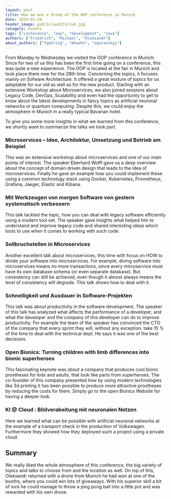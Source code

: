 ```yaml
---
layout: post
title: How we won a drone at the OOP conference in Munich
date: 2019-01-29
header_image: public/auditorium.jpg
category: events
tags: ["conference", "oop", "development", "Java"]
authors: ["Friedrich", "Michael", "Oleksandr"]
about_authors: ["fgehring", "mhoehn", "ogoranskyy"]
---
```


From Monday to Wednesday we visited the OOP conference in Munich.
Since for two of us this has been the first time going on a conference, this was quite a new experience.
The OOP is located at the fair in Munich and took place there now for the 28th time.
Concerning the topics, it focuses mainly on Sofware Architecture.
It offered a great mixture of topics for us adoptable for our old as well as for the new product.
Starting with an extensive Workshop about Microservices, we also joined sessions about Legacy Code, DevOps, Scalability and even had the opportunity to get to know about the latest developments in fancy topics as artificial neuronal networks or quantum computing. Despite this, we could enjoy the atmosphere in Munich in a really typical Bavarian hotel.

To give you some more insights in what we learned from this conference, we shortly want to summarize the talks we took part. 

### Microservices – Idee, Architektur, Umsetzung und Betrieb am Beispiel

This was an extensive workshop about microservices and one of our main points of interest.
The speaker Eberhard Wolff gave us a deep overview about the concept of domain driven design that leads to the idea of microservices. Finally he gave an example how you could implement these using a common technology stack using Docker, Kubernetes, Prometheus, Grafana, Jaeger, Elastic and Kibana.

### Mit Werkzeugen von morgen Software von gestern systematisch verbessern

This talk tackled the topic, how you can deal with legacy software efficiently using a modern tool set.
The speaker gave insights what helped him to understand and improve legacy code and shared interesting ideas which tools to use when it comes to working with such code.

### Sollbruchstellen in Microservices

Another excellent talk about microservices, this time with focus on HOW to divide your software into microservices.
For example, diving software into microservices means no more transactions, since every mircoservice must have its own database schema (or even separate database).
But consistency can still be achieved, even though it almost always means the level of consistency will degrade. This talk shows how to deal with it.

### Schnelligkeit und Ausdauer in Software-Projekten

This talk was about productivity in the software development.
The speaker of this talk has analyzed what affects the performance of a developer, and what the developer and the company of this developer can do to improve productivity.
For example the team of the speaker has convinced the CTO of the company that every sprint they will, without any exception, take 15 % of the time to deal with the technical dept.
He says it was one of the best decisions.

### Open Bionics: Turning children with limb differences into bionic superheroes

This fascinating keynote was about a company that produces cool bionic prostheses for kids and adults, that look like parts from superheroes. The co-founder of this company presented how by using modern technologies like 3d printing it has been possible to produce more attractive prostheses by reducing the costs for them.
Simply go to the open Bionics Website for having a deeper look.

### KI @ Cloud : Bildverabeitung mit neuronalen Netzen

Here we learned what can be possible with artificial neuronal networks at the example of a transport check in the production of Volkswagen.
Furthermore they showed how they deployed such a project using a private cloud.

## Summary

We really liked the whole atmosphere of this conference, the big variety of topics and talks to choose from and the location as well. On top of this, Oleksandr  returned with a drone from Munich he had won at one of the booths, where you could win lots of giveaways. With his superior skill a bit of luck he could manage to throw a ping pong ball into a little pot and was rewarded with his own drone.